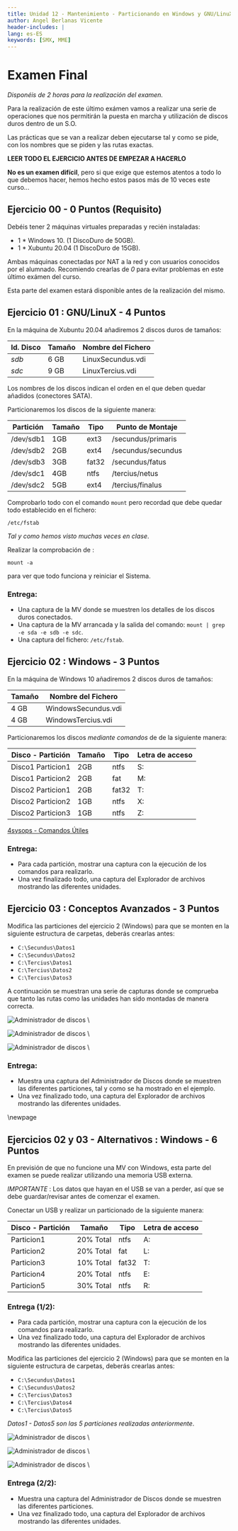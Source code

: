```yaml
---
title: Unidad 12 - Mantenimiento - Particionando en Windows y GNU/LinuX - CLI
author: Angel Berlanas Vicente
header-includes: |
lang: es-ES
keywords: [SMX, MME]
---
```


# Examen Final 

*Disponéis de 2 horas para la realización del examen.*

Para la realización de este último exámen vamos a realizar una serie de operaciones que nos permitirán 
la puesta en marcha y utilización de discos duros dentro de un S.O.

Las prácticas que se van a realizar deben ejecutarse tal y como se pide, con los nombres que se piden y las rutas exactas.

**LEER TODO EL EJERCICIO ANTES DE EMPEZAR A HACERLO** 

**No es un examen difícil**, pero si que exige que estemos atentos a todo lo que debemos hacer, hemos hecho estos pasos más de 10 veces este curso...

## Ejercicio 00 - 0 Puntos (Requisito)

Debéis tener 2 máquinas virtuales preparadas y recién instaladas: 

 * 1 * Windows 10. (1 DiscoDuro de 50GB).
 * 1 * Xubuntu 20.04 (1 DiscoDuro de 15GB).

Ambas máquinas conectadas por NAT a la red y con usuarios conocidos por el alumnado. 
Recomiendo crearlas de *0* para evitar problemas en este último exámen del curso.

Esta parte del examen estará disponible antes de la realización del mismo.

## Ejercicio 01 : GNU/LinuX - 4 Puntos 

En la máquina de Xubuntu 20.04 añadiremos 2 discos duros de tamaños:

| Id. Disco  | Tamaño | Nombre del Fichero |
|------------|--------|--------------------|
| *sdb*	     | 6 GB   | LinuxSecundus.vdi  |
| *sdc*      | 9 GB   | LinuxTercius.vdi   | 

Los nombres de los discos indican el orden en el que deben quedar añadidos (conectores SATA).

Particionaremos los discos de la siguiente manera:

| Partición | Tamaño | Tipo | Punto de Montaje |
|-----------|--------|------|------------------|
| /dev/sdb1 | 1GB    | ext3 | /secundus/primaris |
| /dev/sdb2 | 2GB    | ext4 | /secundus/secundus |
| /dev/sdb3 | 3GB    | fat32| /secundus/fatus |
| /dev/sdc1 | 4GB    | ntfs | /tercius/netus  |
| /dev/sdc2 | 5GB    | ext4 | /tercius/finalus |

Comprobarlo todo con el comando `mount` pero recordad que debe quedar todo establecido en el fichero:
 
`/etc/fstab`

 *Tal y como hemos visto muchas veces en clase*.

Realizar la comprobación de :

`mount -a` 

para ver que todo funciona y reiniciar el Sistema.

### Entrega:

 * Una captura de la MV donde se muestren los detalles de los discos duros conectados.
 * Una captura de la MV arrancada y la salida del comando: 
	`mount | grep -e sda -e sdb -e sdc`.
 * Una captura del fichero: `/etc/fstab`.

## Ejercicio 02 :  Windows - 3 Puntos

En la máquina de Windows 10 añadiremos 2 discos duros de tamaños:

| Tamaño | Nombre del Fichero |
|--------|--------------------|
| 4 GB   | WindowsSecundus.vdi  |
| 4 GB   | WindowsTercius.vdi   | 

Particionaremos los discos *mediante comandos* de de la siguiente manera:

| Disco - Partición | Tamaño | Tipo | Letra de acceso |
|-------------------|--------|------|------------------|
| Disco1 Particion1 | 2GB    | ntfs | S: |
| Disco1 Particion2 | 2GB    | fat  | M: |
| Disco2 Particion1 | 2GB    | fat32 | T: |
| Disco2 Particion2 | 1GB    | ntfs | X: |
| Disco2 Particion3 | 1GB    | ntfs | Z: |

[ 4sysops - Comandos Útiles ](https://4sysops.com/archives/managing-disks-with-powershell/)

### Entrega:

 * Para cada partición, mostrar una captura con la ejecución de los comandos para realizarlo.
 * Una vez finalizado todo, una captura del Explorador de archivos mostrando las diferentes unidades.


## Ejercicio 03 : Conceptos Avanzados - 3 Puntos

Modifica las particiones del ejercicio 2 (Windows) para que se monten en la siguiente estructura de carpetas, deberás crearlas antes:

 * `C:\Secundus\Datos1`
 * `C:\Secundus\Datos2`
 * `C:\Tercius\Datos1`
 * `C:\Tercius\Datos2`
 * `C:\Tercius\Datos3`

A continuación se muestran una serie de capturas donde se comprueba que tanto las rutas como las unidades han  sido montadas de manera correcta.

![Administrador de discos](imgs/ExamenWindowsDiscosDuros.png)
\

![Administrador de discos](imgs/ExamenWindowsDiscosDuros2.png)
\

![Administrador de discos](imgs/ExamenWindowsDiscosDuros3.png)
\

### Entrega:

 * Muestra una captura del Administrador de Discos donde se muestren las diferentes particiones, tal y como se ha mostrado en el ejemplo.
 * Una vez finalizado todo, una captura del Explorador de archivos mostrando las diferentes unidades.

\newpage
## Ejercicios 02 y 03 - Alternativos : Windows - 6 Puntos

En previsión de que no funcione una MV con Windows, esta parte del examen se puede realizar utilizando una memoria USB externa.

*IMPORTANTE* : Los datos que hayan en el USB se van a perder, así que se debe guardar/revisar antes de comenzar el examen.

Conectar un USB y realizar un particionado de la siguiente manera:

| Disco - Partición | Tamaño | Tipo | Letra de acceso |
|-------------------|--------|------|------------------|
| Particion1 | 20% Total    | ntfs | A: |
| Particion2 | 20% Total    | fat  | L: |
| Particion3 | 10% Total    | fat32 | T: |
| Particion4 | 20% Total    | ntfs | E: |
| Particion5 | 30% Total    | ntfs | R: |


### Entrega (1/2):

 * Para cada partición, mostrar una captura con la ejecución de los comandos para realizarlo.
 * Una vez finalizado todo, una captura del Explorador de archivos mostrando las diferentes unidades.


Modifica las particiones del ejercicio 2 (Windows) para que se monten en la siguiente estructura de carpetas, deberás crearlas antes:

 * `C:\Secundus\Datos1`
 * `C:\Secundus\Datos2`
 * `C:\Tercius\Datos3`
 * `C:\Tercius\Datos4`
 * `C:\Tercius\Datos5`

*Datos1 - Datos5 son las 5 particiones realizadas anteriormente*.


![Administrador de discos](imgs/ExamenWindowsDiscosDuros.png)
\

![Administrador de discos](imgs/ExamenWindowsDiscosDuros2.png)
\

![Administrador de discos](imgs/ExamenWindowsDiscosDuros3.png)
\


### Entrega (2/2):

 * Muestra una captura del Administrador de Discos donde se muestren las diferentes particiones.
 * Una vez finalizado todo, una captura del Explorador de archivos mostrando las diferentes unidades.


